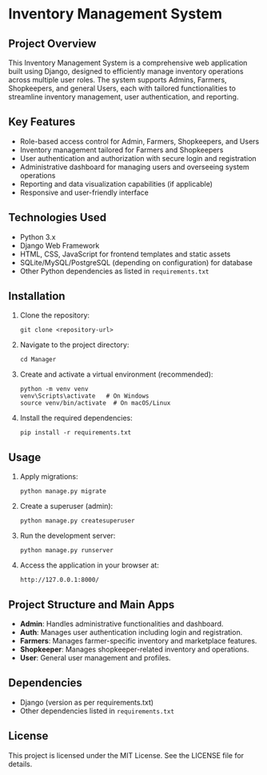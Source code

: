 # Inventory Management System

## Project Overview
This Inventory Management System is a comprehensive web application built using Django, designed to efficiently manage inventory operations across multiple user roles. The system supports Admins, Farmers, Shopkeepers, and general Users, each with tailored functionalities to streamline inventory management, user authentication, and reporting.

## Key Features
- Role-based access control for Admin, Farmers, Shopkeepers, and Users
- Inventory management tailored for Farmers and Shopkeepers
- User authentication and authorization with secure login and registration
- Administrative dashboard for managing users and overseeing system operations
- Reporting and data visualization capabilities (if applicable)
- Responsive and user-friendly interface

## Technologies Used
- Python 3.x
- Django Web Framework
- HTML, CSS, JavaScript for frontend templates and static assets
- SQLite/MySQL/PostgreSQL (depending on configuration) for database
- Other Python dependencies as listed in `requirements.txt`

## Installation

1. Clone the repository:
   ```
   git clone <repository-url>
   ```
2. Navigate to the project directory:
   ```
   cd Manager
   ```
3. Create and activate a virtual environment (recommended):
   ```
   python -m venv venv
   venv\Scripts\activate   # On Windows
   source venv/bin/activate  # On macOS/Linux
   ```
4. Install the required dependencies:
   ```
   pip install -r requirements.txt
   ```

## Usage

1. Apply migrations:
   ```
   python manage.py migrate
   ```
2. Create a superuser (admin):
   ```
   python manage.py createsuperuser
   ```
3. Run the development server:
   ```
   python manage.py runserver
   ```
4. Access the application in your browser at:
   ```
   http://127.0.0.1:8000/
   ```

## Project Structure and Main Apps

- **Admin**: Handles administrative functionalities and dashboard.
- **Auth**: Manages user authentication including login and registration.
- **Farmers**: Manages farmer-specific inventory and marketplace features.
- **Shopkeeper**: Manages shopkeeper-related inventory and operations.
- **User**: General user management and profiles.

## Dependencies

- Django (version as per requirements.txt)
- Other dependencies listed in `requirements.txt`

## License

This project is licensed under the MIT License. See the LICENSE file for details.

